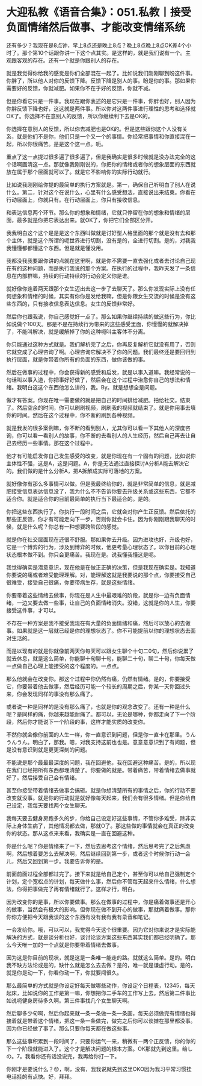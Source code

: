 # 大迎私教《语音合集》：051.私教丨接受负面情绪然后做事、才能改变情绪系统

还有多少？我现在是8点钟，早上8点还是晚上8点？晚上8点晚上8点OK差4个小时了。那个第10个话跟你讲一下这个点其实。是这样的，就是我们说有一个。主观跟客观的存在。还有一个就是你跟别人的存在。

就是我觉得你给我的感觉是你们全部混在一起了。比如说我们刚刚聊到盼这件事。你胖了，所以他人对你的反馈下降。反馈下降是别人的事。盼是你的事。那如果你需要好的反馈，你就减肥。如果你不在乎好的反馈，你就不减。

但是你看它只是一件事。我现在跟你表述的是它只是一件事，你胖也好，别人因为你胖反馈下降也好，这这就是两件事。所以你对这两件事进行理性的思考和选择就OK了。你选择不在意别人的反馈，所以你继续判下去是OK的。

你选择在意别人的反馈，所以你去减肥也是OK的。但是这些跟你这个人没有关系，就是他们不是你，他们只是一个又一个的事情。你经常把事情和你直接混在一起，所以你很痛苦。是是这个这一点。呃。

重点了这一点提过很多遍了很多遍了，但是我确实是很多时候就是没办法完全的这个话啊画清这一点。那就像我刚刚说的，你把你的情绪或者你的想象层面的东西就放在属于那个层面就可以了。就是它不影响你的实际行动就行。

比如说我刚刚给你提的最简单的执行方案就是。第一，确保自己听明白了别人在说什么。第二，针对这个在说什么，心里有什么感受想法，直接说出来结束。你看在行动层面上，你就只有。在行动层面上，你只有接收信息。

和表达信息两个环节。那么你的想象和情绪，它就只停留在你的想象和情绪的层面，最多就是你把它表达出来。就OK了，你把它们全部区分开。

我我明白这个这个是是是这个东西叫做就是讨好型人格里面的那个就是没有去和那个主体，就是这个所谓的呃世界进行切割，没有是的，全进行切割。是的，对我我我懂懂都都懂这个东西。但是就是懂没用。

我都没我我要跟你讲的点就在这里啊，就是你不需要一直去强化或者去讨论自己现在有的这种问题，而是执行我说的那个方案。在执行的过程中，我昨天发了一条信息在内部群嘛，持续的行动持续的行动会定义你是谁。

就好像你连着两天跟那个女生迈出去这一步了去聊天了。那么你发现实际上没有任何想象和情绪的时候，其实有你你是发给我嘛，但是你跟女生交流的时候是没有这些东西的，只有接收信息表达信息。女生的反馈非常好。

然后你也跟我说，你自己感觉好一点了。那么如果你继续持续的做这些行为，你比如说做个100天。那是不是在持续行为带来的这些感受里面，你慢慢的就解决掉了，不能叫解决，就是缓解掉了你的这种呃叫主客体不分离。

你只能通过这种方式就是。我们解析完了之后，你再反复解析它就没有用了，否则它就变成了心理咨询了啊。心理咨询它解决不了你的问题。我们最终还是要回归到执行层面，就是你带着你所有的负面的东西，做你该做的事。

然后在做事的过程中，你会获得新的感受和启发，就是以事入道嘛。我经常说的一句话叫以事入道，你把事好好做了，然后会在这个过程中治愈你自己的想法和情绪。我明白这这个东西他怎么讲的，我。By。就是想想全是问题。

做才有答案。你现在唯一需要做的就是把自己的时间排给减肥。拍给社交。结束了。然后空余的时间，你可以刷刷视频，刷刷我的视频就结束了。就是你用事去填你的时间。然后在这个过程中，你不断的刷到各种视频。

就是我发的很多案例嘛，你不断的看到别人，尤其你可以看一下其他人的深度咨询，你可以看一看别人的故事，你不断的去看别人的人生经历，然后自己再去让自己去经历一些事情。那在这个过程中。

他才有可能启发你自己发生感受的改变，就是你现在有一个固有的问题，比如说你主体性不强，这是A，这是问题。A，你是无法通过直接探讨A分析A能去解决它的。我们做的是什么分析A，把A拆解成实际可落地的方案。

就好像你有那么多事情可以做。但是我最终给你的，就是非常简单的信息，就是减肥接受信息表达信息没了，我为什么不不告诉你要去升级关系或这些东西，它都不适合你。就是适合你的目前最简单的执行当下最适合的。是的。

你把这些东西执行了。你执行一段时间之后，它就会对你产生正反馈。然后依托的那些正反馈，你才有可能走向下一步，否则你就会卡住。因为你刚刚跟我聊天的时候，就是什么呢？你总有一种想要跨阶段的感觉。

就是你在社交层面现在还很不舒服。那如果你去升级。因为进攻也好，升级也好，它是一个博弈的行为，涉及到博弈的时候，他更考量心理状态了。以你目前的心理状态根本做不到。你只会更痛苦。我现在是。说我懂我懂这是呃。

我觉得确实是潜意意识，现在他是在做正正确的决策，但是我现在确实是。我知道你要说的痛或者难受能理理解。对，能理解这就是我要说的那个点，你要接受自己很难受，接受自己很痛，你要带病生存，就是这些情绪。

你要带着这些情绪去做事，你现在是人生中最艰难的阶段，就是你一边有负面情绪，一边又要去做一些事，让自己的负面情绪消失。没错，这就是你的人生，你要接受这件事，才可以。

不存在一种方案是我不接受我现在有大量的负面情绪和痛，然后可以放心的去做事。如果就是这一层就已经是你的理想状态了。你不可能提前以你的理想状态去面对生活的。

而是以现有的就是你就像前两天你每天可以跟女生聊个十句二0句，然后你说累了就去休息，就是这么简单，你能聊十句聊十句，能聊二十句，聊二十句，你每天做一点做自己心理上能接受的这个程度的。一点点。

那么他就会在改变你。那这个过程中你仍然有痛，仍然有情绪。是的，你要接受它，你要带着他去做事，然后经历可能一个较长的周期之后，你某一天你回过头来，你会发现同样的事没有那么痛了。

或者说一种是同样的是没有那么痛了，也就是你的观念改变了。还有一种是什么呢？是同样的痛，你越来越能耐痛了。都可以，无论是哪种，你都走向了下一个阶段，然后你才能说下一个阶段的事，这样才能实质的改变你。

不然你就会像你前面的人生一样，你一直意识到问题，但是你一直卡在那里。うんうんうん。明白了，那我。嗯，对我支持这前也也是。意意意意识到了有问题，但是没有意识到就是更更深刻的问题。

不能说是那个最最最深度的问题，我在回避他，我在回避这种痛苦。是的，所以现在我们已经把所有东西都理清楚了。你要做的就是。带着痛苦，带着情绪去做事就好了。然后接受自己会有情绪。

甚至你接受带着情绪去做事会搞砸。就是你想清楚所有的事情之后，你的行动不要改变就没事。就是你的行动就是就好像每天起来，我们会有很多情绪。但是你给自己设定，我每天要找两个女生聊天。

我每天要去健身房跑多久的步，你给自己设定好这些事情，不管你多难受，除非实际上身体生病了，其他情况都去做，那就O了。那这些做的事情就会在真正的改变你的状态。那从这点来来看，我确实是一直在回避这种。

你是什么呢？你是情绪来了一下，然后去思考这个情绪，然后思考完了之后焦虑啊，然后想着要怎么去解决啊，然后继续回到第一步，或者这个时候你行动一会儿，然后又回到第一步。我要告诉你的是。

前面前面过程全部都过完了。接下来就是给自己定个，甚至你可以给自己强制定个计划，定个宽松点的计划，每天做什么事，然后你不管每天起来什么情绪，什么想法，你得把事做完了再有情绪就行了。这样才行，明白。

因为改变你的是事，所以你要做事。那么在做事的过程中，你是痛着做事还是开心的做事，当然会有极大的影响。但你现在做不到开心的做事，那就痛着做事。那你你你方便把今天跟我谈的这个东西有没有我有我有录音和笔记。

一会发给你。哦，可以可以，我觉得今天这个很重要。因为它对你来说才是实际能解决的方式，就是谈分析也好，谈讨论谈方案这些东西其实我们都已经明确了。那么今天唯一加的一个点就是你要带着情绪去做事。

因为这是你目前的现状，就是这是一条唯一能走的路。就就这么简单。是的。明白我不缺方法论或是的，缺什么就是怎么去去做？是的，唯一就是谦虚行动。是的，就是你是动一下，你看你动一下，你就要闯很久。

那么最简单的方式就是你设定好每天做哪些动作，你设定个日程表，12345，每天起床，比如说你的工作是第一嘛，你想把你二手车的工作写上去。然后第二件事比如说呃健身房待多久啊。第三件事找几个女生聊天啊。

然后聊多少句啊，然后你起来就一条一条做一条一条画，每天必须做完有情绪也得接着就是带着这个情绪，把这一条一条做完，做完之后你可以谈摊在那里都没事。因为你已经做了事了。那么只要你每天都在做这些事。

那么这些事积累到一段时间了，只要你运气一来，稍微有一两个正反馈，你的你的下一个阶段就能进入了。这个才是解决问题的根本方案。OK那就先到这里。给しの。7。我看你还有话没说完，我再给你打一下。

你刚才是要说什么？😡，啊，没有，我我说就先到这里OKO因为我习平常习惯挂电话挂的有点快。好，拜拜。